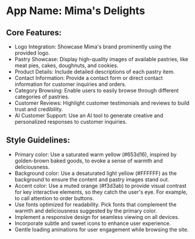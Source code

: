 # **App Name**: Mima's Delights

## Core Features:

- Logo Integration: Showcase Mima's brand prominently using the provided logo.
- Pastry Showcase: Display high-quality images of available pastries, like meat pies, cakes, doughnuts, and cookies.
- Product Details: Include detailed descriptions of each pastry item.
- Contact Information: Provide a contact form or direct contact information for customer inquiries and orders.
- Category Browsing: Enable users to easily browse through different categories of pastries.
- Customer Reviews: Highlight customer testimonials and reviews to build trust and credibility.
- AI Customer Support: Use an AI tool to generate creative and personalized responses to customer inquiries.

## Style Guidelines:

- Primary color: Use a saturated warm yellow (#653d16), inspired by golden-brown baked goods, to evoke a sense of warmth and deliciousness.
- Background color: Use a desaturated light yellow (#FFFFFF) as the background to ensure the content and pastry images stand out.
- Accent color: Use a muted orange (#f3d3ab) to provide visual contrast for key interactive elements, so they catch the user's eye. For example, to call attention to order buttons.
- Use fonts optimized for readability. Pick fonts that complement the warmth and deliciousness suggested by the primary color.
- Implement a responsive design for seamless viewing on all devices.
- Incorporate subtle and sweet icons to enhance user experience.
- Gentle loading animations for user engagement while browsing the site.
